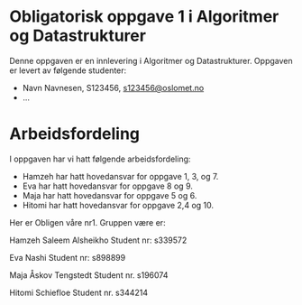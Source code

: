 # Obligatorisk oppgave 1 i Algoritmer og Datastrukturer

Denne oppgaven er en innlevering i Algoritmer og Datastrukturer. 
Oppgaven er levert av følgende studenter:
* Navn Navnesen, S123456, s123456@oslomet.no
* ...

# Arbeidsfordeling

I oppgaven har vi hatt følgende arbeidsfordeling:
* Hamzeh har hatt hovedansvar for oppgave 1, 3, og 7. 
* Eva har hatt hovedansvar for oppgave 8 og 9. 
* Maja har hatt hovedansvar for oppgave 5 og 6. 
* Hitomi har hatt hovedansvar for oppgave 2,4 og 10. 

Her er Obligen våre nr1.
Gruppen være er:

Hamzeh Saleem Alsheikho
Student nr: s339572

Eva Nashi
Student nr: s898899

Maja Åskov Tengstedt
Student nr. s196074

Hitomi Schiefloe
Student nr. s344214
